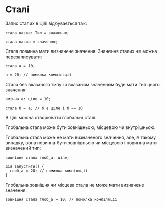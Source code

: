 # Сталі

Запис сталих в Цілі відбувається так:

```ціль
стала назва: Тип = значення;
```

```ціль
стала назва = значення;
```

Стала повинна мати визначене значення. Значення сталих не можна перезаписувати:

```ціль
стала а = 10;

а = 20; // помилка компіляції
```

Стала без вказаного типу і з вказаним значенням буде мати тип цього значення:

```ціль
змінна а: ціле = 10;

стала б = а; // б є ціле і б == 10
```

В Цілі можна створювати глобальні сталі.

Глобальна стала може бути зовнішньою, місцевою чи внутрішньою.

Глобальна стала може не мати визначеного значення, але, в такому випадку, вона повинна бути зовнішньою чи місцевою і
повинна мати визначений тип:

```ціль
зовнішня стала глоб_а: ціле;

дія запустити() {
  глоб_а = 20; // помилка компіляції
}
```

Глобальна зовнішня чи місцева стала не може мати визначене значення:

```ціль
зовнішня стала глоб_а = 10; // помилка компіляції
```